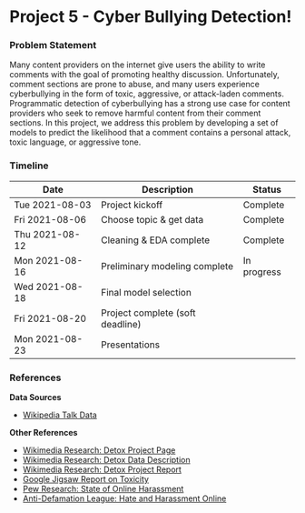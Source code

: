 # Project 5 - Cyber Bullying Detection!
### Problem Statement
Many content providers on the internet give users the ability to write comments
with the goal of promoting healthy discussion. Unfortunately, comment sections
are prone to abuse, and many users experience cyberbullying in the form of
toxic, aggressive, or attack-laden comments. Programmatic detection of
cyberbullying has a strong use case for content providers who seek to remove
harmful content from their comment sections.  In this project, we address this
problem by developing a set of models to predict the likelihood that a comment
contains a personal attack, toxic language, or aggressive tone.

### Timeline
| Date           | Description                       | Status        |
| -------------- | --------------------------------- | ------------- |
| Tue 2021-08-03 | Project kickoff                   | Complete      |
| Fri 2021-08-06 | Choose topic & get data           | Complete      |
| Thu 2021-08-12 | Cleaning & EDA complete           | Complete      |
| Mon 2021-08-16 | Preliminary modeling complete     | In progress   |
| Wed 2021-08-18 | Final model selection             |               |
| Fri 2021-08-20 | Project complete (soft deadline)  |               |
| Mon 2021-08-23 | Presentations                     |               |

### References
**Data Sources**
- [Wikipedia Talk Data](https://figshare.com/projects/Wikipedia_Talk/16731)

**Other References**
- [Wikimedia Research: Detox Project Page](https://meta.wikimedia.org/wiki/Research:Detox)
- [Wikimedia Research: Detox Data Description](https://meta.wikimedia.org/wiki/Research:Detox/Data_Release)
- [Wikimedia Research: Detox Project Report](https://arxiv.org/pdf/1610.08914.pdf)
- [Google Jigsaw Report on Toxicity](https://jigsaw.google.com/the-current/toxicity/)
- [Pew Research: State of Online Harassment](https://www.pewresearch.org/internet/2021/01/13/the-state-of-online-harassment/)
- [Anti-Defamation League: Hate and Harassment Online](https://www.adl.org/onlineharassment)
